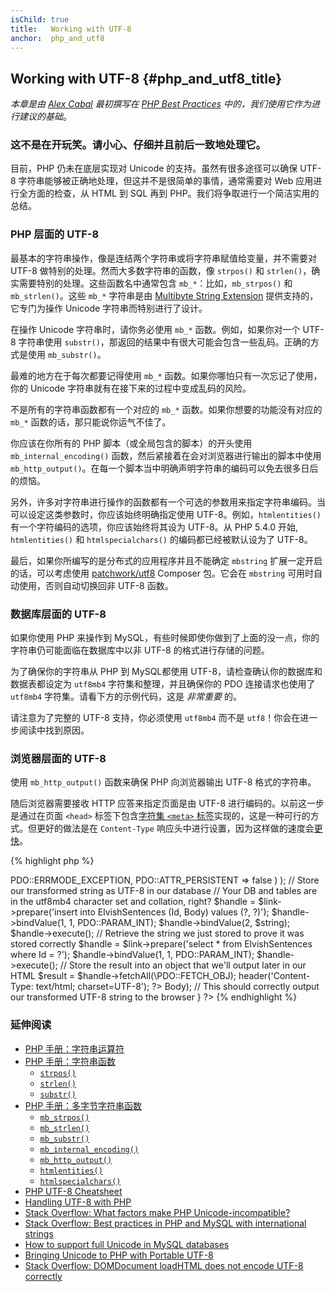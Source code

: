 ```yaml
---
isChild: true
title:   Working with UTF-8
anchor:  php_and_utf8
---
```


## Working with UTF-8 {#php_and_utf8_title}

_本章是由 [Alex Cabal](https://alexcabal.com/) 最初撰写在 [PHP Best Practices](https://phpbestpractices.org/#utf-8) 中的，我们使用它作为进行建议的基础_。

### 这不是在开玩笑。请小心、仔细并且前后一致地处理它。

目前，PHP 仍未在底层实现对 Unicode 的支持。虽然有很多途径可以确保 UTF-8 字符串能够被正确地处理，但这并不是很简单的事情，通常需要对 Web 应用进行全方面的检查，从 HTML 到 SQL 再到 PHP。我们将争取进行一个简洁实用的总结。

### PHP 层面的 UTF-8

最基本的字符串操作，像是连结两个字符串或将字符串赋值给变量，并不需要对 UTF-8 做特别的处理。然而大多数字符串的函数，像 `strpos()` 和 `strlen()`，确实需要特别的处理。这些函数名中通常包含 `mb_*`：比如，`mb_strpos()` 和 `mb_strlen()`。这些 `mb_*` 字符串是由 [Multibyte String Extension] 提供支持的，它专门为操作 Unicode 字符串而特别进行了设计。

在操作 Unicode 字符串时，请你务必使用 `mb_*` 函数。例如，如果你对一个 UTF-8 字符串使用 `substr()`，那返回的结果中有很大可能会包含一些乱码。正确的方式是使用 `mb_substr()`。

最难的地方在于每次都要记得使用 `mb_*` 函数。如果你哪怕只有一次忘记了使用，你的 Unicode 字符串就有在接下来的过程中变成乱码的风险。

不是所有的字符串函数都有一个对应的 `mb_*` 函数。如果你想要的功能没有对应的 `mb_*` 函数的话，那只能说你运气不佳了。

你应该在你所有的 PHP 脚本（或全局包含的脚本）的开头使用 `mb_internal_encoding()` 函数，然后紧接着在会对浏览器进行输出的脚本中使用 `mb_http_output()`。在每一个脚本当中明确声明字符串的编码可以免去很多日后的烦恼。

另外，许多对字符串进行操作的函数都有一个可选的参数用来指定字符串编码。当可以设定这类参数时，你应该始终明确指定使用 UTF-8。例如，`htmlentities()` 有一个字符编码的选项，你应该始终将其设为 UTF-8。从 PHP 5.4.0 开始, `htmlentities()` 和 `htmlspecialchars()` 的编码都已经被默认设为了 UTF-8。

最后，如果你所编写的是分布式的应用程序并且不能确定 `mbstring` 扩展一定开启的话，可以考虑使用 [patchwork/utf8] Composer 包。它会在 `mbstring` 可用时自动使用，否则自动切换回非 UTF-8 函数。

[Multibyte String Extension]: http://php.net/book.mbstring
[patchwork/utf8]: https://packagist.org/packages/patchwork/utf8

### 数据库层面的 UTF-8

如果你使用 PHP 来操作到 MySQL，有些时候即使你做到了上面的没一点，你的字符串仍可能面临在数据库中以非 UTF-8 的格式进行存储的问题。

为了确保你的字符串从 PHP 到 MySQL都使用 UTF-8，请检查确认你的数据库和数据表都设定为 `utf8mb4` 字符集和整理，并且确保你的 PDO 连接请求也使用了 `utf8mb4` 字符集。请看下方的示例代码，这是 _非常重要_ 的。

请注意为了完整的 UTF-8 支持，你必须使用 `utf8mb4` 而不是  `utf8`！你会在进一步阅读中找到原因。

### 浏览器层面的 UTF-8

使用 `mb_http_output()` 函数来确保 PHP 向浏览器输出 UTF-8 格式的字符串。

随后浏览器需要接收 HTTP 应答来指定页面是由 UTF-8 进行编码的。以前这一步是通过在页面 `<head>` 标签下包含[字符集 `<meta>` 标签](http://htmlpurifier.org/docs/enduser-utf8.html)实现的，这是一种可行的方式。但更好的做法是在 `Content-Type` 响应头中进行设置，因为这样做的速度会[更快](https://developers.google.com/speed/docs/best-practices/rendering#SpecifyCharsetEarly)。

{% highlight php %}
<?php
// Tell PHP that we're using UTF-8 strings until the end of the script
mb_internal_encoding('UTF-8');

// Tell PHP that we'll be outputting UTF-8 to the browser
mb_http_output('UTF-8');

// Our UTF-8 test string
$string = 'Êl síla erin lû e-govaned vîn.';

// Transform the string in some way with a multibyte function
// Note how we cut the string at a non-Ascii character for demonstration purposes
$string = mb_substr($string, 0, 15);

// Connect to a database to store the transformed string
// See the PDO example in this document for more information
// Note the `charset=utf8mb4` in the Data Source Name (DSN)
$link = new PDO(
    'mysql:host=your-hostname;dbname=your-db;charset=utf8mb4',
    'your-username',
    'your-password',
    array(
        PDO::ATTR_ERRMODE => PDO::ERRMODE_EXCEPTION,
        PDO::ATTR_PERSISTENT => false
    )
);

// Store our transformed string as UTF-8 in our database
// Your DB and tables are in the utf8mb4 character set and collation, right?
$handle = $link->prepare('insert into ElvishSentences (Id, Body) values (?, ?)');
$handle->bindValue(1, 1, PDO::PARAM_INT);
$handle->bindValue(2, $string);
$handle->execute();

// Retrieve the string we just stored to prove it was stored correctly
$handle = $link->prepare('select * from ElvishSentences where Id = ?');
$handle->bindValue(1, 1, PDO::PARAM_INT);
$handle->execute();

// Store the result into an object that we'll output later in our HTML
$result = $handle->fetchAll(\PDO::FETCH_OBJ);

header('Content-Type: text/html; charset=UTF-8');
?><!doctype html>
<html>
    <head>
        <meta charset="UTF-8">
        <title>UTF-8 test page</title>
    </head>
    <body>
        <?php
        foreach($result as $row){
            print($row->Body);  // This should correctly output our transformed UTF-8 string to the browser
        }
        ?>
    </body>
</html>
{% endhighlight %}

### 延伸阅读

* [PHP 手册：字符串运算符](http://php.net/language.operators.string)
* [PHP 手册：字符串函数](http://php.net/ref.strings)
    * [`strpos()`](http://php.net/function.strpos)
    * [`strlen()`](http://php.net/function.strlen)
    * [`substr()`](http://php.net/function.substr)
* [PHP 手册：多字节字符串函数](http://php.net/ref.mbstring)
    * [`mb_strpos()`](http://php.net/function.mb-strpos)
    * [`mb_strlen()`](http://php.net/function.mb-strlen)
    * [`mb_substr()`](http://php.net/function.mb-substr)
    * [`mb_internal_encoding()`](http://php.net/function.mb-internal-encoding)
    * [`mb_http_output()`](http://php.net/function.mb-http-output)
    * [`htmlentities()`](http://php.net/function.htmlentities)
    * [`htmlspecialchars()`](http://php.net/function.htmlspecialchars)
* [PHP UTF-8 Cheatsheet](http://blog.loftdigital.com/blog/php-utf-8-cheatsheet)
* [Handling UTF-8 with PHP](http://www.phpwact.org/php/i18n/utf-8)
* [Stack Overflow: What factors make PHP Unicode-incompatible?](http://stackoverflow.com/questions/571694/what-factors-make-php-unicode-incompatible)
* [Stack Overflow: Best practices in PHP and MySQL with international strings](http://stackoverflow.com/questions/140728/best-practices-in-php-and-mysql-with-international-strings)
* [How to support full Unicode in MySQL databases](http://mathiasbynens.be/notes/mysql-utf8mb4)
* [Bringing Unicode to PHP with Portable UTF-8](http://www.sitepoint.com/bringing-unicode-to-php-with-portable-utf8/)
* [Stack Overflow: DOMDocument loadHTML does not encode UTF-8 correctly](http://stackoverflow.com/questions/8218230/php-domdocument-loadhtml-not-encoding-utf-8-correctly)
